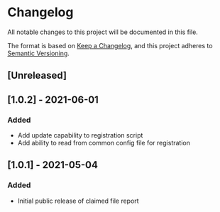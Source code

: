 # Changelog
All notable changes to this project will be documented in this file.

The format is based on [Keep a Changelog](https://keepachangelog.com/en/1.0.0/),
and this project adheres to [Semantic Versioning](https://semver.org/spec/v2.0.0.html).

## [Unreleased]


## [1.0.2] - 2021-06-01
### Added
- Add update capability to registration script
- Add ability to read from common config file for registration

## [1.0.1] - 2021-05-04
### Added
- Initial public release of claimed file report
